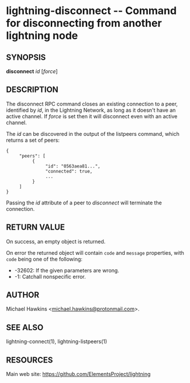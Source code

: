 lightning-disconnect -- Command for disconnecting from another lightning node
=============================================================================

SYNOPSIS
--------

**disconnect** *id* [*force*]

DESCRIPTION
-----------

The disconnect RPC command closes an existing connection to a peer,
identified by *id*, in the Lightning Network, as long as it doesn't have
an active channel. If *force* is set then it will disconnect even with
an active channel.

The *id* can be discovered in the output of the listpeers command, which
returns a set of peers:

    {
         "peers": [
              {
                   "id": "0563aea81...",
                   "connected": true,
                   ...
              }
         ]
    }

Passing the *id* attribute of a peer to *disconnect* will terminate the
connection.

RETURN VALUE
------------

[comment]: # (GENERATE-FROM-SCHEMA-START)
On success, an empty object is returned.

[comment]: # (GENERATE-FROM-SCHEMA-END)

On error the returned object will contain `code` and `message` properties,
with `code` being one of the following:

- -32602: If the given parameters are wrong.
- -1: Catchall nonspecific error.

AUTHOR
------

Michael Hawkins <<michael.hawkins@protonmail.com>>.

SEE ALSO
--------

lightning-connect(1), lightning-listpeers(1)

RESOURCES
---------

Main web site: <https://github.com/ElementsProject/lightning>

[comment]: # ( SHA256STAMP:41d0ca6a956520453538c8ad5c5afce681540f4ce26017570cdc2356c3aab599)
